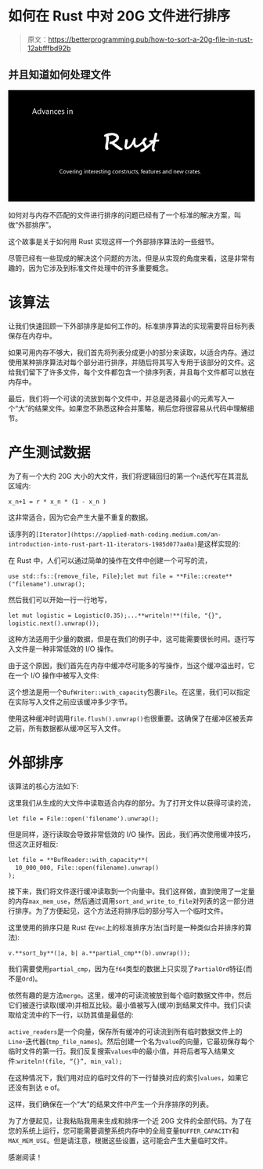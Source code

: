 # 如何在 Rust 中对 20G 文件进行排序

> 原文：<https://betterprogramming.pub/how-to-sort-a-20g-file-in-rust-12abfffbd92b>

## 并且知道如何处理文件

![](img/63397820e3b0a9b13700a6fefb298ed1.png)

如何对与内存不匹配的文件进行排序的问题已经有了一个标准的解决方案，叫做“外部排序”。

这个故事是关于如何用 Rust 实现这样一个外部排序算法的一些细节。

尽管已经有一些现成的解决这个问题的方法，但是从实现的角度来看，这是非常有趣的，因为它涉及到标准文件处理中的许多重要概念。

# 该算法

让我们快速回顾一下外部排序是如何工作的。标准排序算法的实现需要将目标列表保存在内存中。

如果可用内存不够大，我们首先将列表分成更小的部分来读取，以适合内存。通过使用某种排序算法对每个部分进行排序，并随后将其写入专用于该部分的文件。这给我们留下了许多文件，每个文件都包含一个排序列表，并且每个文件都可以放在内存中。

最后，我们将一个可读的流放到每个文件中，并总是选择最小的元素写入一个“大”的结果文件。如果您不熟悉这种合并策略，稍后您将很容易从代码中理解细节。

# 产生测试数据

为了有一个大约 20G 大小的大文件，我们将逻辑回归的第一个`n`迭代写在其混乱区域内:

```
x_n+1 = r * x_n * (1 - x_n )
```

这非常适合，因为它会产生大量不重复的数据。

该序列的`[Iterator](https://applied-math-coding.medium.com/an-introduction-into-rust-part-11-iterators-1985d077aa0a)`是这样实现的:

在 Rust 中，人们可以通过简单的操作在文件中创建一个可写的流，

```
use std::fs::{remove_file, File};let mut file = **File::create**("filename").unwrap();
```

然后我们可以开始一行一行地写，

```
let mut logistic = Logistic(0.35);...**writeln!**(file, "{}", logistic.next().unwrap());
```

这种方法适用于少量的数据，但是在我们的例子中，这可能需要很长时间。逐行写入文件是一种非常低效的 I/O 操作。

由于这个原因，我们首先在内存中缓冲尽可能多的写操作，当这个缓冲溢出时，它在一个 I/O 操作中被写入文件:

这个想法是用一个`BufWriter::with_capacity`包裹`File`。在这里，我们可以指定在实际写入文件之前应该缓冲多少字节。

使用这种缓冲时调用`file.flush().unwrap()`也很重要。这确保了在缓冲区被丢弃之前，所有数据都从缓冲区写入文件。

# 外部排序

该算法的核心方法如下:

这里我们从生成的大文件中读取适合内存的部分。为了打开文件以获得可读的流，

```
let file = File::open('filename').unwrap();
```

但是同样，逐行读取会导致非常低效的 I/O 操作。因此，我们再次使用缓冲技巧，但这次正好相反:

```
let file = **BufReader::with_capacity**(
  10_000_000, File::open(filename).unwrap()
);
```

接下来，我们将文件逐行缓冲读取到一个向量中。我们这样做，直到使用了一定量的内存`max_mem_use`，然后通过调用`sort_and_write_to_file`对列表的这一部分进行排序。为了方便起见，这个方法还将排序后的部分写入一个临时文件。

这里使用的排序只是 Rust 在`Vec`上的标准排序方法(当时是一种类似合并排序的算法):

```
v.**sort_by**(|a, b| a.**partial_cmp**(b).unwrap());
```

我们需要使用`partial_cmp`，因为在`f64`类型的数据上只实现了`PartialOrd`特征(而不是`Ord`)。

依然有趣的是方法`merge`。这里，缓冲的可读流被放到每个临时数据文件中，然后它们被逐行读取(缓冲)并相互比较。最小值被写入(缓冲)到结果文件中。我们只读取给定流中的下一行，以防其值是最低的:

`active_readers`是一个向量，保存所有缓冲的可读流到所有临时数据文件上的`Line`-迭代器(`tmp_file_names`)。然后创建一个名为`value`的向量，它最初保存每个临时文件的第一行。我们反复搜索`values`中的最小值，并将后者写入结果文件:`writeln!(file, “{}”, min_val);`

在这种情况下，我们用对应的临时文件的下一行替换对应的索引`values`，如果它还没有到达 e of。

这样，我们确保在一个“大”的结果文件中产生一个升序排序的列表。

为了方便起见，让我粘贴我用来生成和排序一个近 20G 文件的全部代码。为了在您的系统上运行，您可能需要调整系统内存中的全局变量`BUFFER_CAPACITY`和`MAX_MEM_USE`。但是请注意，根据这些设置，这可能会产生大量临时文件。

感谢阅读！